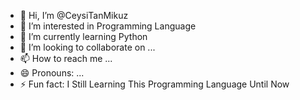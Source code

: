 - 👋 Hi, I’m @CeysiTanMikuz
- 👀 I’m interested in Programming Language
- 🌱 I’m currently learning Python 
- 💞️ I’m looking to collaborate on ...
- 📫 How to reach me ...
- 😄 Pronouns: ...
- ⚡ Fun fact: I Still Learning This Programming Language Until Now

<!---
CeysiTanMikuz/CeysiTanMikuz is a ✨ special ✨ repository because its `README.md` (this file) appears on your GitHub profile.
You can click the Preview link to take a look at your changes.
--->
